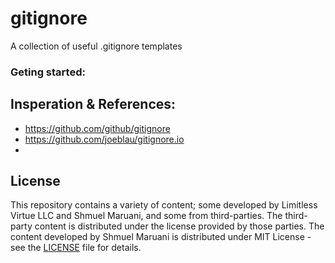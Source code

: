 # gitignore
 A collection of useful .gitignore templates

### Geting started:


## Insperation & References:
* https://github.com/github/gitignore
* https://github.com/joeblau/gitignore.io
* 


## License
This repository contains a variety of content; some developed by Limitless Virtue LLC and Shmuel Maruani, and some from third-parties.
The third-party content is distributed under the license provided by those parties.
The content developed by Shmuel Maruani is distributed under MIT License - see the [LICENSE](LICENSE) file for details.

